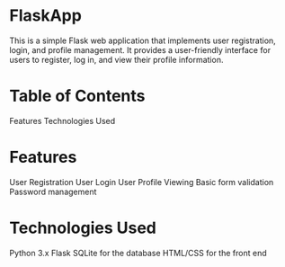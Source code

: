 # FlaskApp
This is a simple Flask web application that implements user registration, login, and profile management. It provides a user-friendly interface for users to register, log in, and view their profile information.

# Table of Contents
Features
Technologies Used
# Features
User Registration
User Login
User Profile Viewing
Basic form validation
Password management
# Technologies Used
Python 3.x
Flask
SQLite for the database
HTML/CSS for the front end
